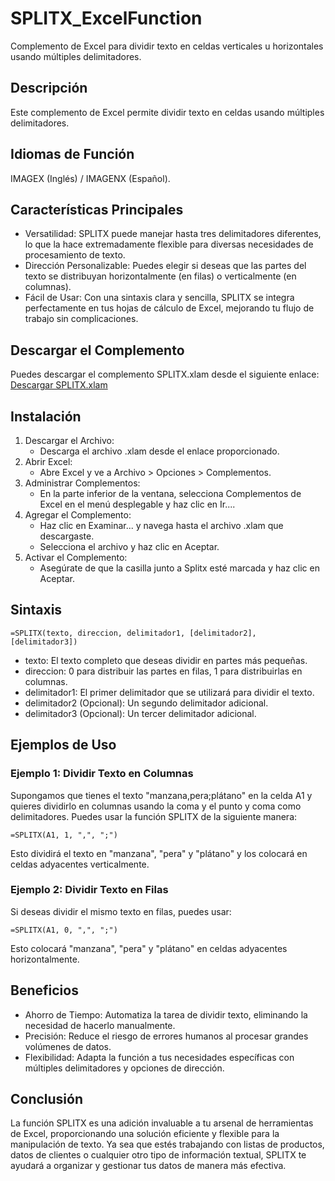 # SPLITX_ExcelFunction
Complemento de Excel para dividir texto en celdas verticales u horizontales usando múltiples delimitadores.

## Descripción
Este complemento de Excel permite dividir texto en celdas usando múltiples delimitadores.

## Idiomas de Función
IMAGEX (Inglés) / IMAGENX (Español).

## Características Principales
- Versatilidad: SPLITX puede manejar hasta tres delimitadores diferentes, lo que la hace extremadamente flexible para diversas necesidades de procesamiento de texto.
- Dirección Personalizable: Puedes elegir si deseas que las partes del texto se distribuyan horizontalmente (en filas) o verticalmente (en columnas).
- Fácil de Usar: Con una sintaxis clara y sencilla, SPLITX se integra perfectamente en tus hojas de cálculo de Excel, mejorando tu flujo de trabajo sin complicaciones.

## Descargar el Complemento
Puedes descargar el complemento SPLITX.xlam desde el siguiente enlace:
[Descargar SPLITX.xlam]([#](https://github.com/danraxai/SPLITX_ExcelFunction/blob/main/SPLITX.xlam))

## Instalación
1. Descargar el Archivo:
   - Descarga el archivo .xlam desde el enlace proporcionado.
2. Abrir Excel:
   - Abre Excel y ve a Archivo > Opciones > Complementos.
3. Administrar Complementos:
   - En la parte inferior de la ventana, selecciona Complementos de Excel en el menú desplegable y haz clic en Ir....
4. Agregar el Complemento:
   - Haz clic en Examinar... y navega hasta el archivo .xlam que descargaste.
   - Selecciona el archivo y haz clic en Aceptar.
5. Activar el Complemento:
   - Asegúrate de que la casilla junto a Splitx esté marcada y haz clic en Aceptar.

## Sintaxis
```
=SPLITX(texto, direccion, delimitador1, [delimitador2], [delimitador3])
```
- texto: El texto completo que deseas dividir en partes más pequeñas.
- direccion: 0 para distribuir las partes en filas, 1 para distribuirlas en columnas.
- delimitador1: El primer delimitador que se utilizará para dividir el texto.
- delimitador2 (Opcional): Un segundo delimitador adicional.
- delimitador3 (Opcional): Un tercer delimitador adicional.

## Ejemplos de Uso
### Ejemplo 1: Dividir Texto en Columnas
Supongamos que tienes el texto "manzana,pera;plátano" en la celda A1 y quieres dividirlo en columnas usando la coma y el punto y coma como delimitadores. Puedes usar la función SPLITX de la siguiente manera:
```
=SPLITX(A1, 1, ",", ";")
```
Esto dividirá el texto en "manzana", "pera" y "plátano" y los colocará en celdas adyacentes verticalmente.

### Ejemplo 2: Dividir Texto en Filas
Si deseas dividir el mismo texto en filas, puedes usar:
```
=SPLITX(A1, 0, ",", ";")
```
Esto colocará "manzana", "pera" y "plátano" en celdas adyacentes horizontalmente.

## Beneficios
- Ahorro de Tiempo: Automatiza la tarea de dividir texto, eliminando la necesidad de hacerlo manualmente.
- Precisión: Reduce el riesgo de errores humanos al procesar grandes volúmenes de datos.
- Flexibilidad: Adapta la función a tus necesidades específicas con múltiples delimitadores y opciones de dirección.

## Conclusión
La función SPLITX es una adición invaluable a tu arsenal de herramientas de Excel, proporcionando una solución eficiente y flexible para la manipulación de texto. Ya sea que estés trabajando con listas de productos, datos de clientes o cualquier otro tipo de información textual, SPLITX te ayudará a organizar y gestionar tus datos de manera más efectiva.
